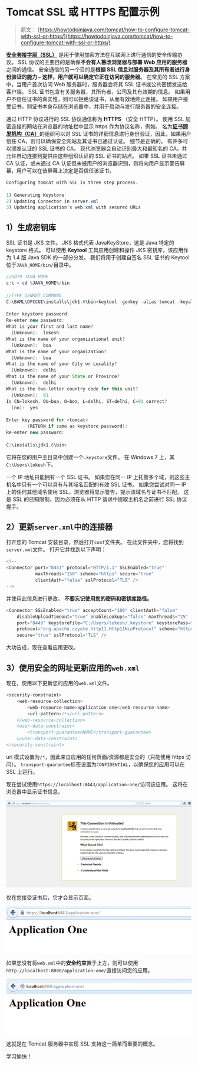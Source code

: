 # Tomcat SSL 或 HTTPS 配置示例

> 原文： [https://howtodoinjava.com/tomcat/how-to-configure-tomcat-with-ssl-or-https/](https://howtodoinjava.com/tomcat/how-to-configure-tomcat-with-ssl-or-https/)

[**安全套接字层（SSL）**](https://www.digicert.com/ssl.htm "ssl") 是用于使用加密方法在互联网上进行通信的安全传输协议。 SSL 协议的主要目的是确保**不会有人篡改浏览器与部署 Web 应用的服务器**之间的通信。 安全通信的另一个目的是**根据 SSL 信息对服务器及其所有者进行身份验证的能力 – 这样，用户就可以确定它正在访问的服务器**。 在常见的 SSL 方案中，当用户首次访问 Web 服务器时，服务器会将其 SSL 证书或公共密钥发送给客户端。 SSL 证书包含有关服务器，其所有者，公司及其有效期的信息。 如果用户不信任证书的真实性，则可以拒绝该证书，从而有效地终止连接。 如果用户接受证书，则证书本身存储在浏览器中，并用于启动与发行服务器的安全连接。

通过 HTTP 协议进行的 SSL 协议通信称为 **HTTPS** （安全 HTTP）。 使用 SSL 加密连接的网站在浏览器的地址栏中显示 https 作为协议名称，例如。 名为[**证书颁发机构（CA）**](https://en.wikipedia.org/wiki/Certificate_authority "Certificate_authority")的组织可以对 SSL 证书的详细信息进行身份验证，因此，如果用户信任 CA，则可以确保安全网站及其证书已通过认证。 细节是正确的。 有许多可以颁发认证的 SSL 证书的 CA。 现代浏览器会自动识别最大和最知名的 CA，并允许自动连接到提供由这些组织认证的 SSL 证书的站点。 如果 SSL 证书未通过 CA 认证，或未通过 CA 认证但未被用户的浏览器识别，则将向用户显示警告屏幕，用户可以在该屏幕上决定是否信任该证书。

```java
Configuring tomcat with SSL is three step process.

1) Generating Keystore
2) Updating Connector in server.xml
3) Updating application's web.xml with secured URLs
```

## 1）生成密钥库

SSL 证书是 JKS 文件。 JKS 格式代表 JavaKeyStore，这是 Java 特定的 keystore 格式。 可以使用 **Keytool** 工具应用创建和操作 JKS 密钥库，该应用作为 1.4 版 Java SDK 的一部分分发。 我们将用于创建自签名 SSL 证书的 Keytool 位于`JAVA_HOME/bin/`目录中。

```java
//GOTO JAVA HOME
c:\ > cd %JAVA_HOME%/bin

//TYPE GENKEY COMMAND
C:\BAML\DFCCUI\installs\jdk1.6\bin>keytool -genkey -alias tomcat -keyalg RSA

Enter keystore password:
Re-enter new password:
What is your first and last name?
  [Unknown]:  lokesh
What is the name of your organizational unit?
  [Unknown]:  boa
What is the name of your organization?
  [Unknown]:  boa
What is the name of your City or Locality?
  [Unknown]:  delhi
What is the name of your State or Province?
  [Unknown]:  delhi
What is the two-letter country code for this unit?
  [Unknown]:  91
Is CN=lokesh, OU=boa, O=boa, L=delhi, ST=delhi, C=91 correct?
  [no]:  yes

Enter key password for <tomcat>
        (RETURN if same as keystore password):
Re-enter new password:

C:\installs\jdk1.6\bin>

```

它将在您的用户主目录中创建一个`.keystore`文件。 在 Windows 7 上，其`C:\Users\lokesh`下。

一个 IP 地址只能拥有一个 SSL 证书。 如果您在同一 IP 上托管多个域，则这些主机名中只有一个可以具有与其域名匹配的有效 SSL 证书。 如果您尝试对同一 IP 上的任何其他域名使用 SSL，浏览器将显示警告，提示该域名与证书不匹配。 这是 SSL 的已知限制，因为必须在从 HTTP 请求中提取主机名之前进行 SSL 协议握手。

## 2）更新`server.xml`中的连接器

打开您的 Tomcat 安装目录，然后打开`conf`文件夹。 在此文件夹中，您将找到`server.xml`文件。 打开它并找到以下声明：

```java
<!--
<Connector port="8443" protocol="HTTP/1.1" SSLEnabled="true"
		   maxThreads="150" scheme="https" secure="true"
		   clientAuth="false" sslProtocol="TLS" />
-->

```

并使用此信息进行更改。 **不要忘记使用您的密码和密钥库路径。**

```java
<Connector SSLEnabled="true" acceptCount="100" clientAuth="false"
    disableUploadTimeout="true" enableLookups="false" maxThreads="25"
    port="8443" keystoreFile="C:/Users/lokesh/.keystore" keystorePass="password"
    protocol="org.apache.coyote.http11.Http11NioProtocol" scheme="https"
    secure="true" sslProtocol="TLS" />

```

大功告成，现在查看应用更改。

## 3）使用安全的网址更新应用的`web.xml`

现在，使用以下更新您的应用的`web.xml`文件。

```java
<security-constraint>
	<web-resource-collection>
		<web-resource-name>application-one</web-resource-name>
		<url-pattern>/*</url-pattern>
	</web-resource-collection>
	<user-data-constraint>
		<transport-guarantee>NONE</transport-guarantee>
	</user-data-constraint>
</security-constraint>

```

url 模式设置为`/*`，因此来自应用的任何页面/资源都是安全的（只能使用 https 访问）。 `transport-guarantee`标签设置为`CONFIDENTIAL`，以确保您的应用可以在 SSL 上运行。

现在尝试使用`https://localhost:8443/application-one/`访问该应用。 这将在浏览器中显示证书信息。

![tomcat-https-enabled](img/907ced78b33c2dad8f742b4152328e95.png)

仅在您接受证书后，它才会显示页面。

![ssl-certificate-accepted](img/8a1bd3e21fe068b4a73bcbd8c13e4bb8.png)

如果您没有将`web.xml`中的**安全约束**置于上方，则可以使用`http://localhost:8080/application-one/`直接访问您的应用。

![ssl-disabled](img/44f75928e77cb91a25c06ebd24f42085.png)

这就是在 Tomcat 服务器中实现 SSL 支持这一简单而重要的概念。

学习愉快！
